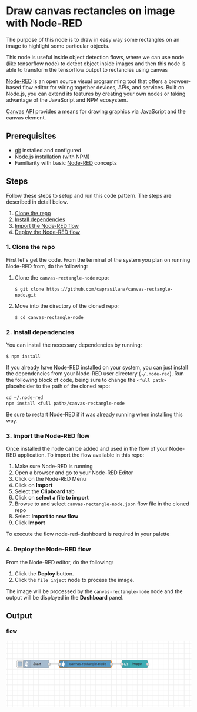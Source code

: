 # Draw canvas rectancles on image with Node-RED

The purpose of this node is to draw in easy way some rectangles on an image to highlight some particular objects.

This node is useful inside object detection flows, where we can use node (like tensorflow node) to detect object inside images and then this node is able to transform the tensorflow output to rectancles using canvas


[Node-RED](https://nodered.org) is an open source visual programming tool that offers a browser-based flow editor for wiring together devices, APIs, and services. Built on Node.js, you can extend its features by creating your own nodes or taking advantage of the JavaScript and NPM ecosystem.

[Canvas API](https://developer.mozilla.org/en-US/docs/Web/API/Canvas_API) provides a means for drawing graphics via JavaScript and the canvas element.

## Prerequisites

- [git](https://git-scm.com/downloads) installed and configured
- [Node.js](https://nodejs.org/en/) installation (with NPM)
- Familiarity with basic [Node-RED](https://nodered.org/docs/) concepts

## Steps

Follow these steps to setup and run this code pattern. The steps are described in detail below.

1. [Clone the repo](#1-clone-the-repo)
1. [Install dependencies](#2-install-dependencies)
1. [Import the Node-RED flow](#3-import-the-node-red-flow)
1. [Deploy the Node-RED flow](#4-deploy-the-node-red-flow)

### 1. Clone the repo

First let's get the code. From the terminal of the system you plan on running Node-RED from,
do the following:

1. Clone the `canvas-rectangle-node` repo:
    ```
    $ git clone https://github.com/caprasilana/canvas-rectangle-node.git
    ```

1. Move into the directory of the cloned repo:
    ```
    $ cd canvas-rectangle-node
    ```

### 2. Install dependencies

You can install the necessary dependencies by running:

```
$ npm install
```

If you already have Node-RED installed on your system, you can just install
the dependencies from your Node-RED user directory (`~/.node-red`). Run the following block of code, being
sure to change the `<full path>` placeholder to the path of the cloned repo:

```
cd ~/.node-red
npm install <full path>/canvas-rectangle-node
```

Be sure to restart Node-RED if it was already running when installing this way.

### 3. Import the Node-RED flow

Once installed the node can be added and used in the flow of your Node-RED application. To import the flow available in this repo:

1. Make sure Node-RED is running
1. Open a browser and go to your Node-RED Editor
1. Click on the Node-RED Menu
1. Click on **Import**
1. Select the **Clipboard** tab
1. Click on **select a file to import**
1. Browse to and select `canvas-rectangle-node.json` flow file in the cloned repo
1. Select **Import to new flow**
1. Click **Import**

To execute the flow node-red-dashboard is required in your palette
### 4. Deploy the Node-RED flow

From the Node-RED editor, do the following:

1. Click the **Deploy** button.
1. Click the `file inject` node to process the image.  


The image will be processed by the `canvas-rectangle-node` node and the output will be displayed in the **Dashboard** panel.

## Output

#### flow

![flow](images/flow.png)


